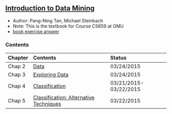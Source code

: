 ## [Introduction to Data Mining](http://www.amazon.com/Introduction-Data-Mining-Pang-Ning-Tan/dp/0321321367)

- Author: Pang-Ning Tan, Michael Steinbach
- Note: This is the textbook for Course CS659 at GMU
- [book exercise answer](http://bayanbox.ir/view/2627688347011855619/IntroductiontoDataMing.pdf)

### Contents

|Chapter| Contents| Status|
|:---|:----|:----|
|Chap 2| [Data]()|03/24/2015|
|Chap 3| [Exploring Data](file/chap3.md)| 03/24/2015|
|Chap 4| [Classification](file/chap4.md)| 03/21/2015-03/22/2015|
|Chap 5| [Classification: Alternative Techniques](file/chap5.md)| 03/22/2015|

